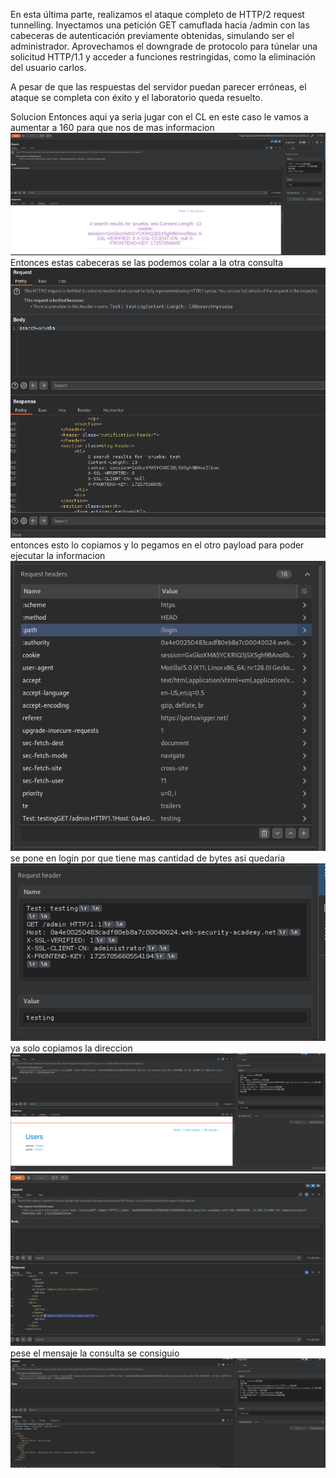 En esta última parte, realizamos el ataque completo de HTTP/2 request tunnelling. Inyectamos una petición GET camuflada hacia /admin con las cabeceras de autenticación previamente obtenidas, simulando ser el administrador. Aprovechamos el downgrade de protocolo para túnelar una solicitud HTTP/1.1 y acceder a funciones restringidas, como la eliminación del usuario carlos.

A pesar de que las respuestas del servidor puedan parecer erróneas, el ataque se completa con éxito y el laboratorio queda resuelto.

Solucion
Entonces aqui ya seria jugar con el CL en este caso le vamos a aumentar a 160 para que nos de mas informacion
![Pasted_image_20250811172802.png](Imagenes/Pasted_image_20250811172802.png)
Entonces estas cabeceras se las podemos colar a la otra consulta
![Pasted_image_20250811172918.png](Imagenes/Pasted_image_20250811172918.png)
entonces esto lo copiamos y lo pegamos en el otro payload para poder ejecutar la informacion
![Pasted_image_20250811184658.png](Imagenes/Pasted_image_20250811184658.png)
se pone en login por que tiene mas cantidad de bytes
asi quedaria
![Pasted_image_20250811184731.png](Imagenes/Pasted_image_20250811184731.png)
ya solo copiamos la direccion
![Pasted_image_20250811184759.png](Imagenes/Pasted_image_20250811184759.png)
![Pasted_image_20250811184817.png](Imagenes/Pasted_image_20250811184817.png)
pese el mensaje la consulta se consiguio
![Pasted_image_20250811184957.png](Imagenes/Pasted_image_20250811184957.png)


